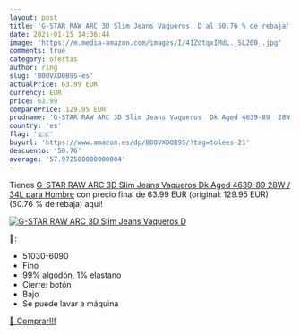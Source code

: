 ```yaml
---
layout: post
title: 'G-STAR RAW ARC 3D Slim Jeans Vaqueros  D al 50.76 % de rebaja'
date: 2021-01-15 14:36:44
image: 'https://m.media-amazon.com/images/I/41ZdtqxIMdL._SL200_.jpg'
comments: true
category: ofertas
author: ring
slug: 'B00VXD0B9S-es'
actualPrice: 63.99 EUR
currency: EUR
price: 63.99
comparePrice: 129.95 EUR
prodname: 'G-STAR RAW ARC 3D Slim Jeans Vaqueros  Dk Aged 4639-89  28W / 34L para Hombre'
country: 'es'
flag: '🇪🇸'
buyurl: 'https://www.amazon.es/dp/B00VXD0B9S/?tag=tolees-21'
descuento: '50.76'
average: '57.972500000000004'
---
```


Tienes [G-STAR RAW ARC 3D Slim Jeans Vaqueros  Dk Aged 4639-89  28W / 34L para Hombre](https://www.amazon.es/dp/B00VXD0B9S/?tag=tolees-21) con precio final de  63.99 EUR (original: 129.95 EUR) (50.76 %  de rebaja) aqui!

[![G-STAR RAW ARC 3D Slim Jeans Vaqueros  D](https://m.media-amazon.com/images/I/41ZdtqxIMdL._SL200_.jpg)](https://www.amazon.es/dp/B00VXD0B9S/?tag=tolees-21)

🔎:

- 51030-6090
- Fino
- 99% algodón, 1% elastano
- Cierre: botón
- Bajo
- Se puede lavar a máquina

[🛒 Comprar!!!](https://www.amazon.es/dp/B00VXD0B9S/?tag=tolees-21)

